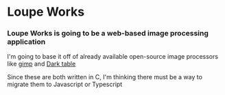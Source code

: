 # Loupe Works

### Loupe Works is going to be a web-based image processing application

I'm going to base it off of already available open-source image processors like [gimp](https://github.com/GNOME/gimp) and [Dark table](https://github.com/darktable-org/darktable)

Since these are both written in C, I'm thinking there must be a way to migrate them to Javascript or Typescript
